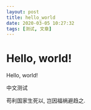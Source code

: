 ```yaml
---
layout: post
title: hello_world
date: 2020-03-05 10:27:32
tags: [测试, 文章]
---
```


# Hello, world!
Hello, world!

中文测试

苟利国家生死以, 岂因福祸避趋之.